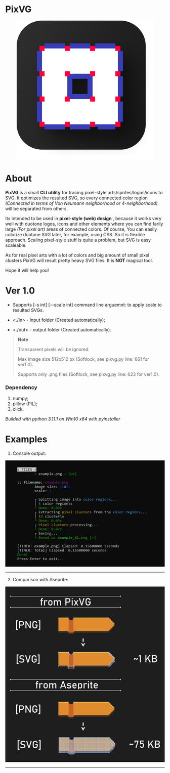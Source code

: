 # PixVG

<p align="center">
  <img title="PixVG" src="./examples/Logo.png" alt="Logo.png">
</p>
  
# About

**PixVG** is a small **CLI utility** for tracing pixel-style arts/sprites/logos/icons to SVG. It optimizes the resulted SVG, so every connected color region *(Connected in terms of Von Neumann neighborhood or 4-neighborhood)* will be separated from others.

Its intended to be used in **pixel-style (web) design** , because it works very well with duotone logos, icons and other elements where you can find farily large *(For pixel art)* areas of connected colors. Of course, You can easily colorize duotone SVG later, for example, using CSS. So it is flexible approach. Scaling pixel-style stuff is quite a problem, but SVG is easy scaleable.

As for real pixel arts with a lot of colors and big amount of small pixel clusters PixVG will result pretty heavy SVG files. It is **NOT** magical tool.

Hope it will help you!



# Ver 1.0

- Supports [-s int] [--scale int] command line arguemnt: to apply scale to resulted SVGs.

- <./in> - input folder (Created automatically);

- <./out> - output folder (Created automatically).

> **Note**
> 
> Transparent pixels will be ignored.
> 
> Max image size 512x512 px (Softlock, see pixvg.py line: 661 for ver1.0).
> 
> Supports only .png files (Softlock, see pixvg.py line: 623 for ver1.0).



### Dependency

1. numpy;
2. pillow (PIL);
3. click.



_Builded with python 3.11.1 on Win10 x64 with pyinstaller_



# Examples

1. Console output:

<p align="center">
  <img title="Terminal output" src="./examples/cmd.png" alt="cmd.png" width="600px">
</p>
 
---

2. Comparison with Aseprite:

<p align="center">
  <img title="Aseprite comparison" src="./examples/png_to_svg.png" alt="png_to_svg.png" width="600px">
</p>

---
